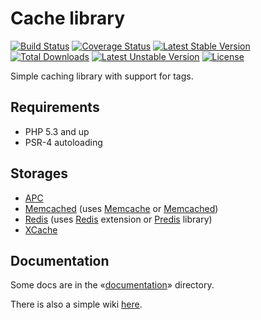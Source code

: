 Cache library
=============

[![Build Status](https://travis-ci.org/endeveit/cache.png?branch=master)](https://travis-ci.org/endeveit/cache) [![Coverage Status](https://img.shields.io/coveralls/endeveit/cache.svg)](https://coveralls.io/r/endeveit/cache?branch=master) [![Latest Stable Version](https://poser.pugx.org/endeveit/cache/v/stable.svg)](https://packagist.org/packages/endeveit/cache) [![Total Downloads](https://poser.pugx.org/endeveit/cache/downloads.svg)](https://packagist.org/packages/endeveit/cache) [![Latest Unstable Version](https://poser.pugx.org/endeveit/cache/v/unstable.svg)](https://packagist.org/packages/endeveit/cache) [![License](https://poser.pugx.org/endeveit/cache/license.svg)](https://packagist.org/packages/endeveit/cache)

Simple caching library with support for tags.

Requirements
------------

* PHP 5.3 and up
* PSR-4 autoloading

Storages
--------
* [APC](http://php.net/apc)
* [Memcached](http://memcached.org/) (uses [Memcache](http://php.net/manual/en/book.memcache.php) or [Memcached](http://php.net/manual/en/book.memcached.php))
* [Redis](http://redis.io) (uses [Redis](https://github.com/nicolasff/phpredis/) extension or [Predis](https://github.com/nrk/predis) library)
* [XCache](http://xcache.lighttpd.net/)

Documentation
-------------

Some docs are in the «[documentation](https://github.com/endeveit/cache/tree/master/documentation)» directory.

There is also a simple wiki [here](https://github.com/endeveit/cache/wiki).
